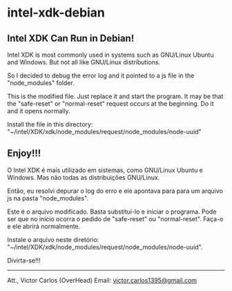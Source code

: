# intel-xdk-debian
## Intel XDK Can Run in Debian!

Intel XDK is most commonly used in systems such as GNU/Linux Ubuntu and Windows. But not all like GNU/Linux distributions.

So I decided to debug the error log and it pointed to a js file in the "node_modules" folder.

This is the modified file. Just replace it and start the program. It may be that the "safe-reset" or "normal-reset" request occurs at the beginning. Do it and it opens normally.

Install the file in this directory:
"~/intel/XDK/xdk/node_modules/request/node_modules/node-uuid"

Enjoy!!!
---------------------------

O Intel XDK é mais utilizado em sistemas, como GNU/Linux Ubuntu e Windows. Mas não todas as distribuições GNU/Linux.

Então, eu resolvi depurar o log do erro e ele apontava para para um arquivo js na pasta "node_modules".

Este é o arquivo modificado. Basta substituí-lo e iniciar o programa. Pode ser que no início ocorra o pedido de "safe-reset" ou "normal-reset". Faça-o e ele abrirá normalmente.

Instale o arquivo neste diretório:
"~/intel/XDK/xdk/node_modules/request/node_modules/node-uuid".

Divirta-se!!!

---------------------------

Att., Victor Carlos (OverHead)
Email: victor.carlos1395@gmail.com

